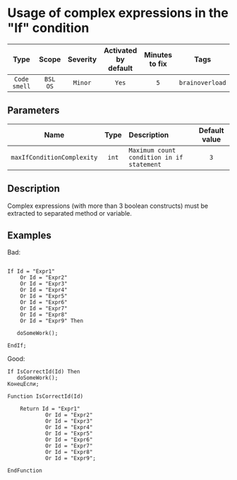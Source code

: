 # Usage of complex expressions in the "If" condition

| Type | Scope | Severity | Activated<br/>by default | Minutes<br/>to fix | Tags |
| :-: | :-: | :-: | :-: | :-: | :-: |
| `Code smell` | `BSL`<br/>`OS` | `Minor` | `Yes` | `5` | `brainoverload` |

## Parameters 

| Name | Type | Description | Default value |
| :-: | :-: | :-- | :-: |
| `maxIfConditionComplexity` | `int` | ```Maximum count condition in if statement``` | ```3``` |

<!-- Блоки выше заполняются автоматически, не трогать -->
## Description

Complex expressions (with more than 3 boolean constructs) must be extracted to separated method or variable.

## Examples

Bad:

```bsl

If Id = "Expr1"
    Or Id = "Expr2"
    Or Id = "Expr3"
    Or Id = "Expr4"
    Or Id = "Expr5"
    Or Id = "Expr6"
    Or Id = "Expr7" 
    Or Id = "Expr8"
    Or Id = "Expr9" Then
	
   doSomeWork();
	
EndIf; 
```

Good:

```bsl
If IsCorrectId(Id) Then
   doSomeWork();	
КонецЕсли;

Function IsCorrectId(Id)
	
    Return Id = "Expr1"
            Or Id = "Expr2"
            Or Id = "Expr3"
            Or Id = "Expr4"
            Or Id = "Expr5"
            Or Id = "Expr6"
            Or Id = "Expr7" 
            Or Id = "Expr8"
            Or Id = "Expr9";

EndFunction
```
